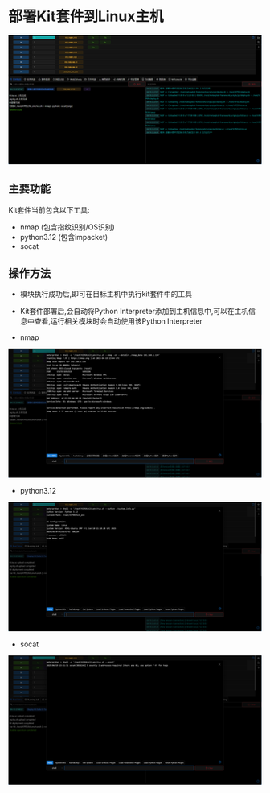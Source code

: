 # 部署Kit套件到Linux主机

![img.png](img/Execution_CommandAndScriptingInterpreter_DeployKit/img.png)

## 主要功能

Kit套件当前包含以下工具:

- nmap (包含指纹识别/OS识别)
- python3.12 (包含impacket)
- socat

## 操作方法

- 模块执行成功后,即可在目标主机中执行kit套件中的工具
- Kit套件部署后,会自动将Python Interpreter添加到主机信息中,可以在主机信息中查看,运行相关模块时会自动使用该Python Interpreter

- nmap

![img_1.png](img/Execution_CommandAndScriptingInterpreter_DeployKit/img_1.png)

- python3.12

![img_2.png](img/Execution_CommandAndScriptingInterpreter_DeployKit/img_2.png)

- socat

![img_3.png](img/Execution_CommandAndScriptingInterpreter_DeployKit/img_3.png)